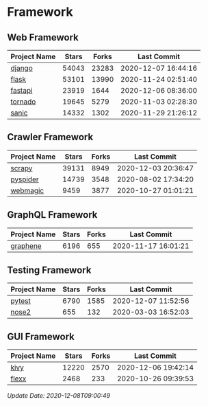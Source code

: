 # Framework

## Web Framework
| Project Name | Stars | Forks | Last Commit |
| ------------ | ----- | ----- | ----------- |
| [django](https://github.com/django/django) | 54043 | 23283 | 2020-12-07 16:44:16 |
| [flask](https://github.com/pallets/flask) | 53101 | 13990 | 2020-11-24 02:51:40 |
| [fastapi](https://github.com/tiangolo/fastapi) | 23919 | 1644 | 2020-12-06 08:36:00 |
| [tornado](https://github.com/tornadoweb/tornado) | 19645 | 5279 | 2020-11-03 02:28:30 |
| [sanic](https://github.com/huge-success/sanic) | 14332 | 1302 | 2020-11-29 21:26:12 |

## Crawler Framework
| Project Name | Stars | Forks | Last Commit |
| ------------ | ----- | ----- | ----------- |
| [scrapy](https://github.com/scrapy/scrapy) | 39131 | 8949 | 2020-12-03 20:36:47 |
| [pyspider](https://github.com/binux/pyspider) | 14739 | 3548 | 2020-08-02 17:34:20 |
| [webmagic](https://github.com/code4craft/webmagic) | 9459 | 3877 | 2020-10-27 01:01:21 |

## GraphQL Framework
| Project Name | Stars | Forks | Last Commit |
| ------------ | ----- | ----- | ----------- |
| [graphene](https://github.com/graphql-python/graphene) | 6196 | 655 | 2020-11-17 16:01:21 |

## Testing Framework
| Project Name | Stars | Forks | Last Commit |
| ------------ | ----- | ----- | ----------- |
| [pytest](https://github.com/pytest-dev/pytest) | 6790 | 1585 | 2020-12-07 11:52:56 |
| [nose2](https://github.com/nose-devs/nose2) | 655 | 132 | 2020-03-03 16:52:03 |

## GUI Framework
| Project Name | Stars | Forks | Last Commit |
| ------------ | ----- | ----- | ----------- |
| [kivy](https://github.com/kivy/kivy) | 12220 | 2570 | 2020-12-06 19:42:14 |
| [flexx](https://github.com/flexxui/flexx) | 2468 | 233 | 2020-10-26 09:39:53 |

*Update Date: 2020-12-08T09:00:49*